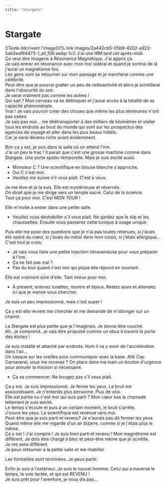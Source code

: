 ```yaml
---
title: "Stargate"
---
```

# Stargate

![Texte décrivant l'image]({% link images/2a442cb5-05b9-4202-a922-5ab2eaf84473-1_all_108.webp %})
J'ai une IRM tard cet après-midi.  
Ça veut dire Imagerie à Résonance Magnétique. J'ai appris ça.  
Je vais entrer en résonance avec mon moi sidéral et quand je sortirai de là j'aurai un magnétisme fou.  
Les gens vont se retourner sur mon passage et je marcherai comme une célébrité.  
Peut-être que je pourrai gratter un peu de radioactivité et alors je scintillerai dans l'obscurité du soir.  
Je serai vraiment pas comme les autres !  
Qui sait ? Mon cerveau va se débloquer et j'aurai accès à la totalité de sa capacité phénoménale.  
Vrai ! Je vais pouvoir créer des choses que même les plus téméraires n'ont pas osées.  
Je sais pas moi... me télétransporter à des milliers de kilomètres et visiter tous les endroits au bout du monde qui sont sur les prospectus des agences de voyage et aller dans les plus beaux hôtels.  
Car je serai devenu riche avant évidemment.

Bon ça y est, je suis dans la salle où on attend l'irm.   
J'ai un peu le trac ! Il parait que c'est une grosse machine comme dans Stargate. Une porte spatio-temporelle. Mais je suis excité aussi.

- Monsieur C ? Une scientifique en blouse blanche s'approche.
- Oui C c'est moi.
- Veuillez me suivre s'il vous plait. C'est à vous.

Je me lève et je la suis. Elle est mystérieuse et réservée.  
On dirait que je me dirige vers un temple sacré. Celui de la science.  
Tout ça pour moi. C'est MON TOUR !

Elle m'invite à entrer dans une petite salle.

- Veuillez vous déshabiller s'il vous plait. Ne gardez que le slip et les chaussettes. Ensuite vous passerez cette tunique à usage unique.

Puis elle me pose des questions que je n'ai pas toutes retenues, si j'avais été opéré du cœur, si j'avais du métal dans mon corps, si j'étais allergique... C'est tout je crois.

- Je vais vous faire une petite injection intraveineuse pour vous préparer à l'irm.
- Ça ne fait pas mal ?
- Pas du tout quand c'est moi qui pique elle répond en souriant.

Elle est vraiment sûre d'elle. Tant mieux pour moi.

- À présent, enlevez lunettes, montre et bijoux. Restez assis et attendez ici que je vienne vous chercher.

Je suis un peu impressionné, mais c'est super !

Ça y est elle revient me chercher et me demande de m'allonger sur un chariot.

La Stargate est plus petite que je l'imaginais. Je devrai être couché.  
Ah...je comprend...je vais être propulsé comme un obus à travers la porte des étoiles !

Je suis installé et attaché par endroits. Hum il va y avoir de l'accélération dans l'air...  
Un casque sur les oreilles pour communiquer avec la base. Allô Cap Carnaveral, vous me recevez ?
On place dans ma main un bouton d'urgence pour annuler la mission si nécessaire.

- Ça va commencer. Ne bougez pas s'il vous plait.

Ça y est. Je suis impressionné. Je ferme les yeux. Le bruit est assourdissant. Je n'entends plus personne. Plus de voix.  
Elle est partie ou c'est moi qui suis parti ? Mon cœur bas la chamade tellement je suis excité.  
Le temps s'écoule et puis à un certain moment, le bruit s'arrête.  
J'ouvre les yeux. La scientifique est revenue vers moi.  
Peut-être que je suis parti et revenu? Je n'aurais pas dû fermer les yeux.
Quand même elle me regarde d'un air bizarre, comme si je j'étais plus le même.  
Ça y est ! J'ai compris ! Je suis bien parti et revenu ! Mon magnétisme est différent. Je dois être chargé à bloc et peut-être même que je scintille.  
Je me sens différent.  
Je peux retourner à la petite salle et me rhabiller.  

Les formalités sont terminées. Je peux partir.

Enfin je suis à l'extérieur. Je suis le nouvel homme. Celui qui a traversé le temps, la voie lactée, et qui est REVENU !  
Je suis prêt pour l'aventure, je vous dis pas...
